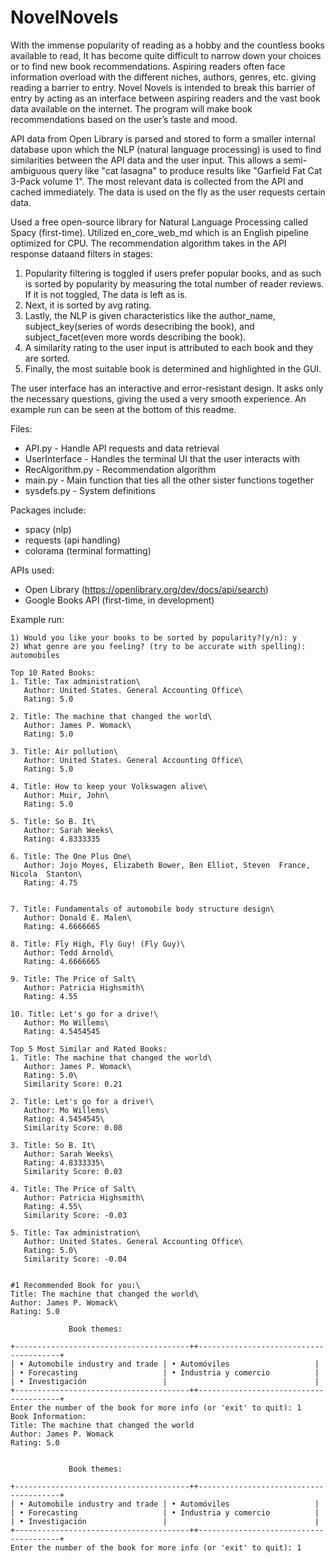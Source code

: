 # NovelNovels

With the immense popularity of reading as a hobby and the countless books available to read, It has become quite difficult to narrow down your choices or to find new book recommendations. Aspiring readers often face information overload with the different niches, authors, genres, etc. giving reading a barrier to entry. Novel Novels is intended to break this barrier of entry by acting as an interface between aspiring readers and the vast book data available on the internet. The program will make book recommendations based on the user’s taste and mood.

API data from Open Library is parsed and stored to form a smaller internal database upon which the NLP (natural language processing) is used to find similarities between the API data and the user input. This allows a semi-ambiguous query like "cat lasagna" to produce
results like "Garfield Fat Cat 3-Pack volume 1". The most relevant data is collected from the API and cached immediately. The data is used on the fly as the user requests certain data.

Used a free open-source library for Natural Language Processing called Spacy (first-time). 
Utilized en_core_web_md which is an English pipeline optimized for CPU.
The recommendation algorithm takes in the API response dataand filters in stages:
1) Popularity filtering is toggled if users prefer popular books, and as such is 
       sorted by popularity by measuring the total number of reader reviews. If it is not toggled,
       The data is left as is.
2) Next, it is sorted by avg rating.
3) Lastly, the NLP is given characteristics like the author_name, subject_key(series of words desecribing the book), and subject_facet(even more words describing the book).
4) A similarity rating to the user input is attributed to each book and they are sorted.
5) Finally, the most suitable book is determined and highlighted in the GUI.

The user interface has an interactive and error-resistant design. It asks only the necessary questions, giving the used a very smooth experience. An example run can be seen at the bottom of this readme.

Files:
* API.py - Handle API requests and data retrieval
* UserInterface - Handles the terminal UI that the user interacts with
* RecAlgorithm.py - Recommendation algorithm
* main.py - Main function that ties all the other sister functions together
* sysdefs.py - System definitions

Packages include:
* spacy (nlp)
* requests (api handling)
* colorama (terminal formatting)

APIs used:
* Open Library (https://openlibrary.org/dev/docs/api/search)
* Google Books API (first-time, in development)


Example run:

```text
1) Would you like your books to be sorted by popularity?(y/n): y
2) What genre are you feeling? (try to be accurate with spelling): automobiles

Top 10 Rated Books:
1. Title: Tax administration\
   Author: United States. General Accounting Office\
   Rating: 5.0

2. Title: The machine that changed the world\
   Author: James P. Womack\
   Rating: 5.0

3. Title: Air pollution\
   Author: United States. General Accounting Office\
   Rating: 5.0

4. Title: How to keep your Volkswagen alive\
   Author: Muir, John\
   Rating: 5.0

5. Title: So B. It\
   Author: Sarah Weeks\
   Rating: 4.8333335

6. Title: The One Plus One\
   Author: Jojo Moyes, Elizabeth Bower, Ben Elliot, Steven  France, Nicola  Stanton\
   Rating: 4.75


7. Title: Fundamentals of automobile body structure design\
   Author: Donald E. Malen\
   Rating: 4.6666665

8. Title: Fly High, Fly Guy! (Fly Guy)\
   Author: Tedd Arnold\
   Rating: 4.6666665

9. Title: The Price of Salt\
   Author: Patricia Highsmith\
   Rating: 4.55

10. Title: Let's go for a drive!\
   Author: Mo Willems\
   Rating: 4.5454545

Top 5 Most Similar and Rated Books:
1. Title: The machine that changed the world\
   Author: James P. Womack\
   Rating: 5.0\
   Similarity Score: 0.21

2. Title: Let's go for a drive!\
   Author: Mo Willems\
   Rating: 4.5454545\
   Similarity Score: 0.08

3. Title: So B. It\
   Author: Sarah Weeks\
   Rating: 4.8333335\
   Similarity Score: 0.03

4. Title: The Price of Salt\
   Author: Patricia Highsmith\
   Rating: 4.55\
   Similarity Score: -0.03

5. Title: Tax administration\
   Author: United States. General Accounting Office\
   Rating: 5.0\
   Similarity Score: -0.04


#1 Recommended Book for you:\
Title: The machine that changed the world\
Author: James P. Womack\
Rating: 5.0

             Book themes:              

+---------------------------------------++---------------------------------------+
| • Automobile industry and trade | • Automóviles                   |
| • Forecasting                   | • Industria y comercio          |
| • Investigación                 |                                 |
+---------------------------------------++---------------------------------------+
Enter the number of the book for more info (or 'exit' to quit): 1
Book Information:
Title: The machine that changed the world
Author: James P. Womack
Rating: 5.0


             Book themes:              

+---------------------------------------++---------------------------------------+
| • Automobile industry and trade | • Automóviles                   |
| • Forecasting                   | • Industria y comercio          |
| • Investigación                 |                                 |
+---------------------------------------++---------------------------------------+
Enter the number of the book for more info (or 'exit' to quit): 1
```
